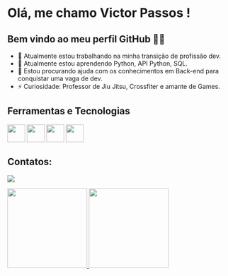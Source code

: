 # Olá, me chamo Victor Passos ! 
## Bem vindo ao meu perfil GitHub 💪🏾

- 🔭 Atualmente estou trabalhando na minha transição de profissão dev.
- 🌱 Atualmente estou aprendendo Python, API Python, SQL.
- 🤔 Estou procurando ajuda com os conhecimentos em Back-end para conquistar uma vaga de dev.
- ⚡ Curiosidade: Professor de Jiu Jitsu, Crossfiter e amante de Games.

## Ferramentas e Tecnologias
<img src="https://cdn.jsdelivr.net/gh/devicons/devicon/icons/python/python-original.svg" width="40" height="40"/>   <img src="https://cdn.jsdelivr.net/gh/devicons/devicon/icons/mysql/mysql-original-wordmark.svg" width="40" height="40"/>   <img src="https://cdn.jsdelivr.net/gh/devicons/devicon/icons/vscode/vscode-original.svg" width="40" height="40"/>   <img src="https://cdn.jsdelivr.net/gh/devicons/devicon/icons/pycharm/pycharm-original-wordmark.svg" width="40" height="40"/>

## Contatos:
<a href = "mailto:victorleonardocpassos@gmail.com"><img src="https://img.shields.io/badge/Gmail-D14836?style=for-the-badge&logo=gmail&logoColor=white" target="_blank"></a>

<div>
<a href="https://github.com/seu-usuário-aqui">
<img height="180em" src="https://github-readme-stats.vercel.app/api/top-langs/?username=victtorpassos&layout=compact&langs_count=7&theme=dracula"/>
<img height="180em" src="https://github-readme-stats.vercel.app/api?username=victtorpassos&show_icons=true&theme=dracula&include_all_commits=true&count_private=true"/>
</div>

          
           
          
